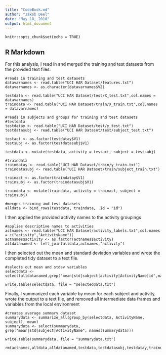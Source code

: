 ```yaml
---
title: "CodeBook.md"
author: "Jakob Deel"
date: "May 18, 2018"
output: html_document
---
```


```{r setup, include=FALSE}
knitr::opts_chunk$set(echo = TRUE)
```

## R Markdown

For this analysis, I read in and merged the training and test datasets from the provided text files.

```{r}
#reads in training and test datasets
datavarnames <- read.table("UCI HAR Dataset/features.txt")
datavarnames <- as.character(datavarnames$V2)

testdata <- read.table("UCI HAR Dataset/test/X_test.txt",col.names = datavarnames)
traindata <- read.table("UCI HAR Dataset/train/X_train.txt",col.names = datavarnames)

#reads in subjects and groups for training and test datasets
#testdata
testdatay <- read.table("UCI HAR Dataset/test/y_test.txt")
testdatasubj <- read.table("UCI HAR Dataset/test/subject_test.txt")

testact <- as.factor(testdatay$V1)
testsubj <- as.factor(testdatasubj$V1)

testdata <- mutate(testdata, activity = testact, subject = testsubj)

#traindata
traindatay <- read.table("UCI HAR Dataset/train/y_train.txt")
traindatasubj <- read.table("UCI HAR Dataset/train/subject_train.txt")

trainact <- as.factor(traindatay$V1)
trainsubj <- as.factor(traindatasubj$V1)

traindata <- mutate(traindata, activity = trainact, subject = trainsubj)

#merges training and test datasets
alldata <- bind_rows(testdata, traindata, .id = "id")

```

I then applied the provided activity names to the activity groupings

```{r cars}
#applies descriptive names to activities
actnames <- read.table("UCI HAR Dataset/activity_labels.txt",col.names = c("activity","ActivityName"))
actnames$activity <- as.factor(actnames$activity)
alldatanamed <- left_join(alldata,actnames,"activity")
```

I then selected out the mean and standard deviation variables and wrote the completed tidy dataset to a text file.

```{r}
#selects out mean and stdev variables
selectdata <- select(alldatanamed,grep("mean|std|subject|activity|ActivityName|id",names(alldatanamed)))

write.table(selectdata, file = "selecteddata.txt")

```

Finally, I summarized each variable by mean for each subject and activity, wrote the output to a text file, and removed all intermediate data frames and variables from the local environment

```{r}
#creates average summary dataset
summarydata <- summarize_all(group_by(selectdata, ActivityName, subject), mean)
summarydata <- select(summarydata, grep("mean|std|subject|ActivityName", names(summarydata)))

write.table(summarydata, file = "summarydata.txt")

rm(actnames,alldata,alldatanamed,testdata,testdatasubj,testdatay,traindata,traindatasubj,traindatay,datavarnames,testact,testsubj,trainact,trainsubj)

```

